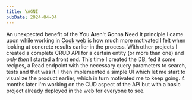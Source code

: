 ```yaml
---
title: YAGNI
pubDate: 2024-04-04
---
```


An unexpected benefit of the **Y**ou **A**ren't **G**onna **N**eed **I**t principle I came upon while working in [Cook web](https://github.com/luz-ojeda/cook-web) is how much more motivated I felt when looking at concrete results earlier in the process. With other projects I created a complete CRUD API for a certain entity (or more than one) and *only then* I started a front end. This time I created the DB, fed it some recipes, a Read endpoint with the necessary query parameters to search, tests and that was it. I then implemented a simple UI which let me start to visualize the product earlier, which in turn motivated me to keep going. 4 months later I'm working on the CUD aspect of the API but with a basic project already deployed in the web for everyone to see.
